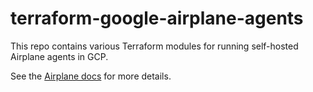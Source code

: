 # terraform-google-airplane-agents

This repo contains various Terraform modules for running self-hosted Airplane
agents in GCP.

See the [Airplane docs](https://docs.airplane.dev/self-hosting/gcp) for more details.

<!-- BEGIN_TF_DOCS -->

<!-- END_TF_DOCS -->
